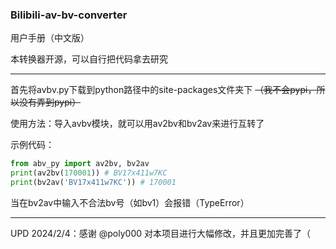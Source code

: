 ### Bilibili-av-bv-converter
用户手册（中文版）

本转换器开源，可以自行把代码拿去研究

---
首先将avbv.py下载到python路径中的site-packages文件夹下 ~~（我不会pypi，所以没有弄到pypi）~~

使用方法：导入avbv模块，就可以用av2bv和bv2av来进行互转了

示例代码：
```python
from abv_py import av2bv, bv2av
print(av2bv(170001)) # BV17x411w7KC
print(bv2av('BV17x411w7KC')) # 170001
```
当在bv2av中输入不合法bv号（如bv1）会报错（TypeError）

---
UPD 2024/2/4：感谢 @poly000 对本项目进行大幅修改，并且更加完善了（
